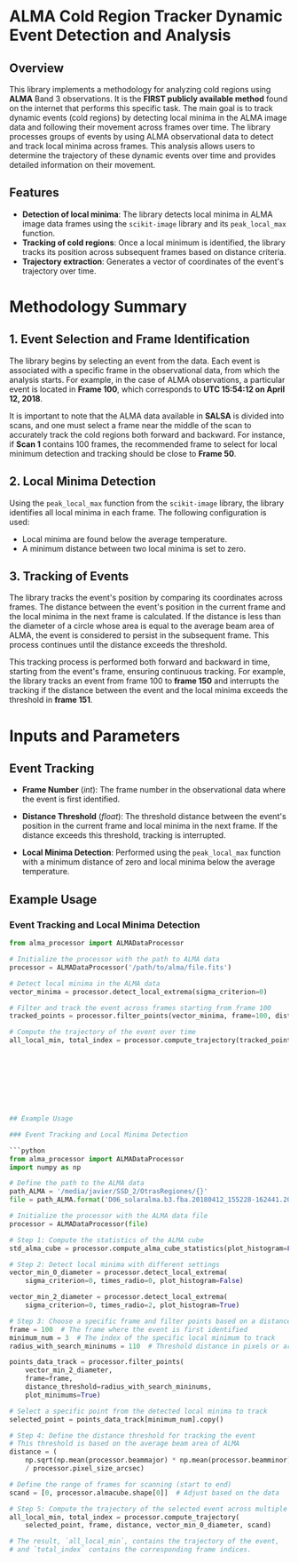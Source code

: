 
# ALMA Cold Region Tracker Dynamic Event Detection and Analysis

## Overview
This library implements a methodology for analyzing cold regions using **ALMA** Band 3 observations.  It is the **FIRST publicly available method** found on the internet that performs this specific task.  The main goal is to track dynamic events (cold regions) by detecting local minima in the ALMA image data and following their movement across frames over time. The library processes groups of events by using ALMA observational data to detect and track local minima across frames. This analysis allows users to determine the trajectory of these dynamic events over time and provides detailed information on their movement.

## Features

- **Detection of local minima**: The library detects local minima in ALMA image data frames using the `scikit-image` library and its `peak_local_max` function.
- **Tracking of cold regions**: Once a local minimum is identified, the library tracks its position across subsequent frames based on distance criteria.
- **Trajectory extraction**: Generates a vector of coordinates of the event's trajectory over time.

# Methodology Summary

## 1. Event Selection and Frame Identification
The library begins by selecting an event from the data. Each event is associated with a specific frame in the observational data, from which the analysis starts. For example, in the case of ALMA observations, a particular event is located in **Frame 100**, which corresponds to **UTC 15:54:12 on April 12, 2018**.

It is important to note that the ALMA data available in **SALSA** is divided into scans, and one must select a frame near the middle of the scan to accurately track the cold regions both forward and backward. For instance, if **Scan 1** contains 100 frames, the recommended frame to select for local minimum detection and tracking should be close to **Frame 50**.


## 2. Local Minima Detection
Using the `peak_local_max` function from the `scikit-image` library, the library identifies all local minima in each frame. The following configuration is used:

- Local minima are found below the average temperature.
- A minimum distance between two local minima is set to zero.

## 3. Tracking of Events

The library tracks the event's position by comparing its coordinates across frames. The distance between the event's position in the current frame and the local minima in the next frame is calculated. If the distance is less than the diameter of a circle whose area is equal to the average beam area of ALMA, the event is considered to persist in the subsequent frame. This process continues until the distance exceeds the threshold.

This tracking process is performed both forward and backward in time, starting from the event's frame, ensuring continuous tracking. For example, the library tracks an event from frame 100 to **frame 150** and interrupts the tracking if the distance between the event and the local minima exceeds the threshold in **frame 151**.


# Inputs and Parameters

## Event Tracking

- **Frame Number** (*int*): The frame number in the observational data where the event is first identified.

- **Distance Threshold** (*float*): The threshold distance between the event's position in the current frame and local minima in the next frame. If the distance exceeds this threshold, tracking is interrupted.

- **Local Minima Detection**: Performed using the `peak_local_max` function with a minimum distance of zero and local minima below the average temperature.









## Example Usage

### Event Tracking and Local Minima Detection

```python
from alma_processor import ALMADataProcessor

# Initialize the processor with the path to ALMA data
processor = ALMADataProcessor('/path/to/alma/file.fits')

# Detect local minima in the ALMA data
vector_minima = processor.detect_local_extrema(sigma_criterion=0)

# Filter and track the event across frames starting from frame 100
tracked_points = processor.filter_points(vector_minima, frame=100, distance_threshold=5)

# Compute the trajectory of the event over time
all_local_min, total_index = processor.compute_trajectory(tracked_points[0], 100, 5, vector_minima, [0, 200])









## Example Usage

### Event Tracking and Local Minima Detection

```python
from alma_processor import ALMADataProcessor
import numpy as np

# Define the path to the ALMA data
path_ALMA = '/media/javier/SSD_2/OtrasRegiones/{}'
file = path_ALMA.format('D06_solaralma.b3.fba.20180412_155228-162441.2017.1.00653.S.level4.k.fits')

# Initialize the processor with the ALMA data file
processor = ALMADataProcessor(file)

# Step 1: Compute the statistics of the ALMA cube
std_alma_cube = processor.compute_alma_cube_statistics(plot_histogram=False)

# Step 2: Detect local minima with different settings
vector_min_0_diameter = processor.detect_local_extrema(
    sigma_criterion=0, times_radio=0, plot_histogram=False)

vector_min_2_diameter = processor.detect_local_extrema(
    sigma_criterion=0, times_radio=2, plot_histogram=True)

# Step 3: Choose a specific frame and filter points based on a distance threshold
frame = 100  # The frame where the event is first identified
minimum_num = 3  # The index of the specific local minimum to track
radius_with_search_mininums = 110  # Threshold distance in pixels or arcseconds

points_data_track = processor.filter_points(
    vector_min_2_diameter,
    frame=frame,
    distance_threshold=radius_with_search_mininums,
    plot_minimums=True)

# Select a specific point from the detected local minima to track
selected_point = points_data_track[minimum_num].copy()

# Step 4: Define the distance threshold for tracking the event
# This threshold is based on the average beam area of ALMA
distance = (
    np.sqrt(np.mean(processor.beammajor) * np.mean(processor.beamminor))
    / processor.pixel_size_arcsec)

# Define the range of frames for scanning (start to end)
scand = [0, processor.almacube.shape[0]]  # Adjust based on the data

# Step 5: Compute the trajectory of the selected event across multiple frames
all_local_min, total_index = processor.compute_trajectory(
    selected_point, frame, distance, vector_min_0_diameter, scand)

# The result, `all_local_min`, contains the trajectory of the event,
# and `total_index` contains the corresponding frame indices.
